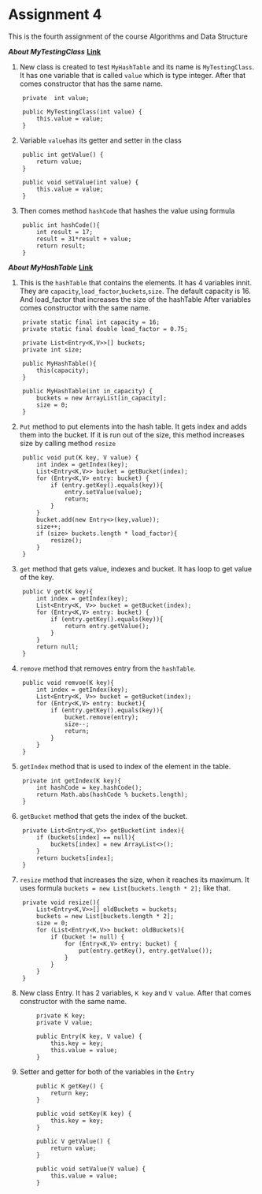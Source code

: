 # Assignment 4
This is the fourth assignment of the course Algorithms and Data Structure

**_About MyTestingClass_**
**[Link](https://github.com/azawhat/assignment4/blob/master/src/MyTestingClass.java)**

1. New class is created to test `MyHashTable` and its name is `MyTestingClass`. It has one variable that is called `value` which is type integer. 
After that comes constructor that has the same name.



```
    private  int value;

    public MyTestingClass(int value) {
        this.value = value;
    }
```

2. Variable `value`has its getter and setter in the class

```
    public int getValue() {
        return value;
    }

    public void setValue(int value) {
        this.value = value;
    }
```

3. Then comes method `hashCode` that hashes the value using formula
```
    public int hashCode(){
        int result = 17;
        result = 31*result + value;
        return result;
    }
```


**_About MyHashTable_**
**[Link](https://github.com/azawhat/assignment4/blob/master/src/MyHashTable.java)**

1. This is the `hashTable` that contains the elements. It has 4 variables innit. They are `capacity`,`load_factor`,`buckets`,`size`.
The default capacity is 16. And load_factor that increases the size of the hashTable
After variables comes constructor with the same name.
```
    private static final int capacity = 16;
    private static final double load_factor = 0.75;

    private List<Entry<K,V>>[] buckets;
    private int size;

    public MyHashTable(){
        this(capacity);
    }

    public MyHashTable(int in_capacity) {
        buckets = new ArrayList[in_capacity];
        size = 0;
    }
```

2. `Put` method to put elements into the hash table. It gets index and adds them into the bucket.
If it is run out of the size, this method increases size by calling method `resize`

```
    public void put(K key, V value) {
        int index = getIndex(key);
        List<Entry<K,V>> bucket = getBucket(index);
        for (Entry<K,V> entry: bucket) {
            if (entry.getKey().equals(key)){
                entry.setValue(value);
                return;
            }
        }
        bucket.add(new Entry<>(key,value));
        size++;
        if (size> buckets.length * load_factor){
            resize();
        }
    }
```

3. `get` method that gets value, indexes and bucket.
It has loop to get value of the key. 

```
    public V get(K key){
        int index = getIndex(key);
        List<Entry<K, V>> bucket = getBucket(index);
        for (Entry<K,V> entry: bucket) {
            if (entry.getKey().equals(key)){
                return entry.getValue();
            }
        }
        return null;
    }
```

4. `remove` method that removes entry from the `hashTable`.
```
    public void remvoe(K key){
        int index = getIndex(key);
        List<Entry<K, V>> bucket = getBucket(index);
        for (Entry<K,V> entry: bucket){
            if (entry.getKey().equals(key)){
                bucket.remove(entry);
                size--;
                return;
            }
        }
    }
```
5. `getIndex` method that is used to index of the element in the table.
```    
    private int getIndex(K key){
        int hashCode = key.hashCode();
        return Math.abs(hashCode % buckets.length);
    }
```
6. `getBucket` method that gets the index of the bucket.
```
    private List<Entry<K,V>> getBucket(int index){
        if (buckets[index] == null){
            buckets[index] = new ArrayList<>();
        }
        return buckets[index];
    }
```
7. `resize` method that increases the size, when it reaches its maximum. It uses formula `buckets = new List[buckets.length * 2];` like that.
```
    private void resize(){
        List<Entry<K,V>>[] oldBuckets = buckets;
        buckets = new List[buckets.length * 2];
        size = 0;
        for (List<Entry<K,V>> bucket: oldBuckets){
            if (bucket != null) {
                for (Entry<K,V> entry: bucket) {
                    put(entry.getKey(), entry.getValue());
                }
            }
        }
    }
```
8. New class Entry. It has 2 variables, `K key` and `V value`.  After that comes constructor with the same name.
```
        private K key;
        private V value;

        public Entry(K key, V value) {
            this.key = key;
            this.value = value;
        }
```
9. Setter and getter for both of the variables in the `Entry`
```
        public K getKey() {
            return key;
        }

        public void setKey(K key) {
            this.key = key;
        }

        public V getValue() {
            return value;
        }

        public void setValue(V value) {
            this.value = value;
        }
```

